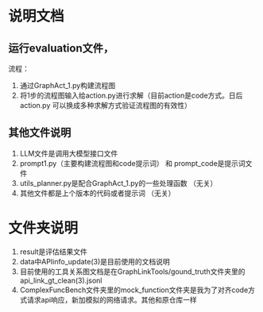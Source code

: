 # 说明文档
## 运行evaluation文件，
流程：
1. 通过GraphAct_1.py构建流程图
2. 将1步的流程图输入给action.py进行求解（目前action是code方式。日后action.py 可以换成多种求解方式验证流程图的有效性）
## 其他文件说明
1. LLM文件是调用大模型接口文件
2. prompt1.py（主要构建流程图和code提示词） 和 prompt_code是提示词文件
3. utils_planner.py是配合GraphAct_1.py的一些处理函数 （无关）
4. 其他文件都是上个版本的代码或者提示词 （无关）
   
# 文件夹说明
1. result是评估结果文件
2. data中APIinfo_update(3)是目前使用的文档说明
3. 目前使用的工具关系图文档是在GraphLinkTools/gound_truth文件夹里的api_link_gt_clean(3).jsonl
4. ComplexFuncBench文件夹里的mock_function文件夹是我为了对齐code方式请求api响应，新加模拟的网络请求。其他和原仓库一样

   
